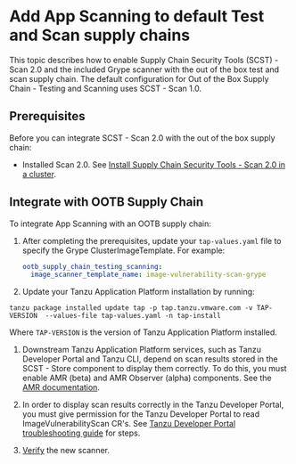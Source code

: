 # Add App Scanning to default Test and Scan supply chains

This topic describes how to enable Supply Chain Security Tools (SCST) - Scan 2.0
and the included Grype scanner with the out of the box test and scan supply
chain. The default configuration for Out of the Box Supply Chain - Testing and
Scanning uses SCST - Scan 1.0. 

## <a id="prerequisites"></a> Prerequisites

Before you can integrate SCST - Scan 2.0 with the out of the box supply chain:

- Installed Scan 2.0. See [Install Supply Chain Security Tools - Scan 2.0 in a cluster](./install-app-scanning.hbs.md).

## <a id="integration-supply-chain"></a> Integrate with OOTB Supply Chain

To integrate App Scanning with an OOTB supply chain:

1. After completing the prerequisites, update your `tap-values.yaml` file to specify the Grype ClusterImageTemplate. For example:

    ```yaml
    ootb_supply_chain_testing_scanning:
      image_scanner_template_name: image-vulnerability-scan-grype
    ```

1. Update your Tanzu Application Platform installation by running:

  ```console
  tanzu package installed update tap -p tap.tanzu.vmware.com -v TAP-VERSION  --values-file tap-values.yaml -n tap-install
  ```

  Where `TAP-VERSION` is the version of Tanzu Application Platform installed.

1. Downstream Tanzu Application Platform services, such as Tanzu Developer Portal and Tanzu CLI, depend on scan results stored in the SCST - Store component to display them correctly. To do this, you must enable AMR (beta) and AMR Observer (alpha) components. See the [AMR documentation](../scst-store/amr/install-amr-observer.hbs.md).

2. In order to display scan results correctly in the Tanzu Developer Portal, you must give permission for the Tanzu Developer Portal to read ImageVulnerabilityScan CR's. See [Tanzu Developer Portal troubleshooting guide](../tap-gui/troubleshooting.hbs.md#supporting-imagevulnerabilityscans) for steps.

3. [Verify](./verify-app-scanning-supply-chain.hbs.md) the new scanner.
